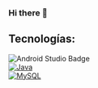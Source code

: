 ### Hi there 👋
## Tecnologías:
![Android Studio Badge](https://img.shields.io/badge/Android%20Studio-3DDC84?logo=androidstudio&logoColor=fff&style=for-the-badge)
</br>
[![Java](https://img.shields.io/badge/Java-ED8B00?style=for-the-badge&logo=openjdk&logoColor=white)]()
</br>
[![MySQL](https://shields.io/badge/MySQL-lightgrey?logo=mysql&style=plastic&logoColor=white&labelColor=blue)]()
</br>
<!--
**Antoniio018/Antoniio018** is a ✨ _special_ ✨ repository because its `README.md` (this file) appears on your GitHub profile.

Here are some ideas to get you started:

- 🔭 I’m currently working on ...
- 🌱 I’m currently learning ...
- 👯 I’m looking to collaborate on ...
- 🤔 I’m looking for help with ...
- 💬 Ask me about ...
- 📫 How to reach me: ...
- 😄 Pronouns: ...
- ⚡ Fun fact: ...
-->
